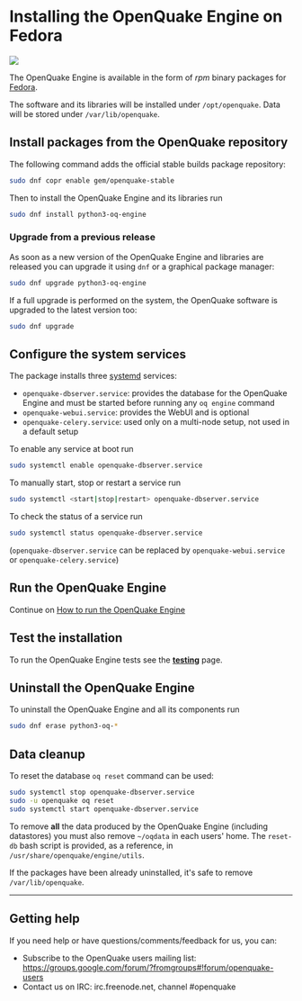 # Installing the OpenQuake Engine on Fedora

<a href="https://copr.fedorainfracloud.org/coprs/gem/openquake-stable/package/python-oq-engine/"><img src="https://copr.fedorainfracloud.org/coprs/gem/openquake-stable/package/python-oq-engine/status_image/last_build.png" /></a>

The OpenQuake Engine is available in the form of *rpm* binary packages for [Fedora](http://getfedora.org/).

The software and its libraries will be installed under `/opt/openquake`. Data will be stored under `/var/lib/openquake`.

## Install packages from the OpenQuake repository

The following command adds the official stable builds package repository:
```bash
sudo dnf copr enable gem/openquake-stable 
```

Then to install the OpenQuake Engine and its libraries run
```bash
sudo dnf install python3-oq-engine
```

### Upgrade from a previous release

As soon as a new version of the OpenQuake Engine and libraries are released you can upgrade it using `dnf` or a graphical package manager:

```bash
sudo dnf upgrade python3-oq-engine
```

If a full upgrade is performed on the system, the OpenQuake software is upgraded to the latest version too:

```bash
sudo dnf upgrade
```

## Configure the system services

The package installs three [systemd](https://access.redhat.com/documentation/en-US/Red_Hat_Enterprise_Linux/7/html/System_Administrators_Guide/chap-Managing_Services_with_systemd.html) services:
- `openquake-dbserver.service`: provides the database for the OpenQuake Engine and must be started before running any `oq engine` command
- `openquake-webui.service`: provides the WebUI and is optional
- `openquake-celery.service`: used only on a multi-node setup, not used in a default setup

To enable any service at boot run
```bash
sudo systemctl enable openquake-dbserver.service
```

To manually start, stop or restart a service run
```bash
sudo systemctl <start|stop|restart> openquake-dbserver.service
```

To check the status of a service run
```bash
sudo systemctl status openquake-dbserver.service
```
(`openquake-dbserver.service` can be replaced by `openquake-webui.service` or `openquake-celery.service`)

## Run the OpenQuake Engine

Continue on [How to run the OpenQuake Engine](../running/unix.md)

## Test the installation

To run the OpenQuake Engine tests see the **[testing](../testing.md)** page.

## Uninstall the OpenQuake Engine

To uninstall the OpenQuake Engine and all its components run
```bash
sudo dnf erase python3-oq-*
```

## Data cleanup

To reset the database `oq reset` command can be used:

```bash
sudo systemctl stop openquake-dbserver.service
sudo -u openquake oq reset
sudo systemctl start openquake-dbserver.service
```

To remove **all** the data produced by the OpenQuake Engine (including datastores) you must also remove `~/oqdata` in each users' home. The `reset-db` bash script is provided, as a reference, in `/usr/share/openquake/engine/utils`.

If the packages have been already uninstalled, it's safe to remove `/var/lib/openquake`.

***

## Getting help
If you need help or have questions/comments/feedback for us, you can:
  * Subscribe to the OpenQuake users mailing list: https://groups.google.com/forum/?fromgroups#!forum/openquake-users
  * Contact us on IRC: irc.freenode.net, channel #openquake
